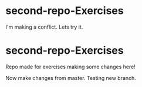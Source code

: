 # second-repo-Exercises
I'm making a conflict.
Lets try it.
# second-repo-Exercises
Repo made for exercises
making some changes here!

Now make changes from master. Testing new branch.

